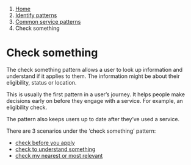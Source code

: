 1.  [Home](/docs/core/contents)
2.  [Identify patterns](/docs/documentation/core/common-service-patterns/identify-patterns)
3.	[Common service patterns](/docs/core/common-service-patterns/overview)
4.  Check something

# Check something
The check something pattern allows a user to look up information and understand if it applies to them. The information might be about their eligibility, status or location.

This is usually the first pattern in a user’s journey. It helps people make decisions early on before they engage with a service. For example, an eligibility check.

The pattern also keeps users up to date after they’ve used a service.

There are 3 scenarios under the ‘check something’ pattern:

* [check before you apply](/docs/core/common-service-patterns/service-patterns/check-something/check-before-you-apply/check-before-you-apply)
* [check to understand something](/docs/core/common-service-patterns/service-patterns/check-something/check-to-understand-something/overview)
* [check my nearest or most relevant](/docs/core/common-service-patterns/service-patterns/check-something/check-my-nearest-or-most-relevant/overview)

